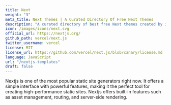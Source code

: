 ```yaml
---
title: Next
weight: "3"
meta_title: Next Themes | A Curated Directory Of Free Next Themes
description: "A curated directory of best free Next themes created by independent web designers & developers that are open source, MIT licensed & available for free to download."
icon: /images/icons/next.svg
official_url: https://nextjs.org/
github_path: vercel/next.js
twitter_username: vercel
license: MIT
license_url: https://github.com/vercel/next.js/blob/canary/license.md
language: JavaScript
url: "/nextjs-templates"
draft: false
---
```


Nextjs is one of the most popular static site generators right now. It offers a simple interface with powerful features, making it the perfect tool for creating high-performance static sites. Nextjs offers built-in features such as asset management, routing, and server-side rendering.
